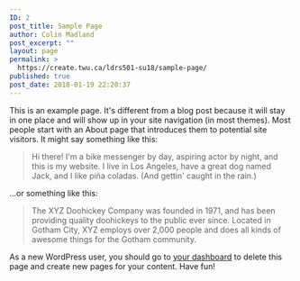 ```yaml
---
ID: 2
post_title: Sample Page
author: Colin Madland
post_excerpt: ""
layout: page
permalink: >
  https://create.twu.ca/ldrs501-su18/sample-page/
published: true
post_date: 2018-01-19 22:20:37
---
```

This is an example page. It's different from a blog post because it will stay in one place and will show up in your site navigation (in most themes). Most people start with an About page that introduces them to potential site visitors. It might say something like this:

<blockquote>Hi there! I'm a bike messenger by day, aspiring actor by night, and this is my website. I live in Los Angeles, have a great dog named Jack, and I like pi&#241;a coladas. (And gettin' caught in the rain.)</blockquote>

...or something like this:

<blockquote>The XYZ Doohickey Company was founded in 1971, and has been providing quality doohickeys to the public ever since. Located in Gotham City, XYZ employs over 2,000 people and does all kinds of awesome things for the Gotham community.</blockquote>

As a new WordPress user, you should go to <a href="https://create.twu.ca/ldrs501-su18/wp-admin/">your dashboard</a> to delete this page and create new pages for your content. Have fun!